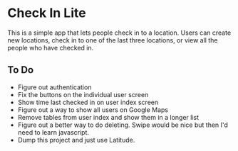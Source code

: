 # Check In Lite #

This is a simple app that lets people check in to a location. Users can create new locations, check in to one of the last three locations, or view all the people who have checked in.

## To Do ##

* Figure out authentication
* Fix the buttons on the individual user screen
* Show time last checked in on user index screen
* Figure out a way to show all users on Google Maps
* Remove tables from user index and show them in a longer list
* Figure out a better way to do deleting. Swipe would be nice but then I'd need to learn javascript.
* Dump this project and just use Latitude.


